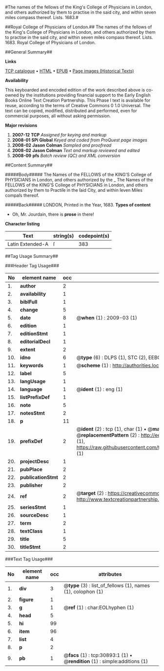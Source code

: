 #The names of the fellows of the King's College of Physicians in London, and others authorized by them to practise in the said city, and within seven miles compass thereof. Lists. 1683.#

##Royal College of Physicians of London.##
The names of the fellows of the King's College of Physicians in London, and others authorized by them to practise in the said city, and within seven miles compass thereof.
Lists. 1683.
Royal College of Physicians of London.

##General Summary##

**Links**

[TCP catalogue](http://www.ota.ox.ac.uk/tcp/)  • 
[HTML](http://tei.it.ox.ac.uk/tcp/Texts-HTML/free/A52/A52474.html)  • 
[EPUB](http://tei.it.ox.ac.uk/tcp/Texts-EPUB/free/A52/A52474.epub) • 
[Page images (Historical Texts)](https://data.historicaltexts.jisc.ac.uk/view?pubId=eebo-99826490e&pageId=eebo-99826490e-30893-1)

**Availability**

This keyboarded and encoded edition of the
	       work described above is co-owned by the institutions
	       providing financial support to the Early English Books
	       Online Text Creation Partnership. This Phase I text is
	       available for reuse, according to the terms of Creative
	       Commons 0 1.0 Universal. The text can be copied,
	       modified, distributed and performed, even for
	       commercial purposes, all without asking permission.

**Major revisions**

1. __2007-12__ __TCP__ *Assigned for keying and markup*
1. __2008-01__ __SPi Global__ *Keyed and coded from ProQuest page images*
1. __2008-02__ __Jason Colman__ *Sampled and proofread*
1. __2008-02__ __Jason Colman__ *Text and markup reviewed and edited*
1. __2008-09__ __pfs__ *Batch review (QC) and XML conversion*

##Content Summary##

#####Body#####
The Names of the FELLOWS of the KING'S College of PHYSICIANS in London, and others authorized by the
    _ The Names of the FELLOWS of the KING'S College of PHYSICIANS in London, and others authorized by them to Practiſe in the ſaid City, and within ſeven Miles compaſs thereof.

#####Back#####
LONDON, Printed in the Year, 1683.
**Types of content**

  * Oh, Mr. Jourdain, there is **prose** in there!

**Character listing**


|Text|string(s)|codepoint(s)|
|---|---|---|
|Latin Extended-A|ſ|383|

##Tag Usage Summary##

###Header Tag Usage###

|No|element name|occ|attributes|
|---|---|---|---|
|1.|__author__|2||
|2.|__availability__|1||
|3.|__biblFull__|1||
|4.|__change__|5||
|5.|__date__|8| @__when__ (1) : 2009-03 (1)|
|6.|__edition__|1||
|7.|__editionStmt__|1||
|8.|__editorialDecl__|1||
|9.|__extent__|2||
|10.|__idno__|6| @__type__ (6) : DLPS (1), STC (2), EEBO-CITATION (1), PROQUEST (1), VID (1)|
|11.|__keywords__|1| @__scheme__ (1) : http://authorities.loc.gov/ (1)|
|12.|__label__|5||
|13.|__langUsage__|1||
|14.|__language__|1| @__ident__ (1) : eng (1)|
|15.|__listPrefixDef__|1||
|16.|__note__|5||
|17.|__notesStmt__|2||
|18.|__p__|11||
|19.|__prefixDef__|2| @__ident__ (2) : tcp (1), char (1)  •  @__matchPattern__ (2) : ([0-9\-]+):([0-9IVX]+) (1), (.+) (1)  •  @__replacementPattern__ (2) : http://eebo.chadwyck.com/downloadtiff?vid=$1&page=$2 (1), https://raw.githubusercontent.com/textcreationpartnership/Texts/master/tcpchars.xml#$1 (1)|
|20.|__projectDesc__|1||
|21.|__pubPlace__|2||
|22.|__publicationStmt__|2||
|23.|__publisher__|2||
|24.|__ref__|2| @__target__ (2) : https://creativecommons.org/publicdomain/zero/1.0/ (1), http://www.textcreationpartnership.org/docs/. (1)|
|25.|__seriesStmt__|1||
|26.|__sourceDesc__|1||
|27.|__term__|2||
|28.|__textClass__|1||
|29.|__title__|5||
|30.|__titleStmt__|2||


###Text Tag Usage###

|No|element name|occ|attributes|
|---|---|---|---|
|1.|__div__|3| @__type__ (3) : list_of_fellows (1), names (1), colophon (1)|
|2.|__figure__|1||
|3.|__g__|1| @__ref__ (1) : char:EOLhyphen (1)|
|4.|__head__|5||
|5.|__hi__|99||
|6.|__item__|96||
|7.|__list__|4||
|8.|__p__|2||
|9.|__pb__|1| @__facs__ (1) : tcp:30893:1 (1)  •  @__rendition__ (1) : simple:additions (1)|
